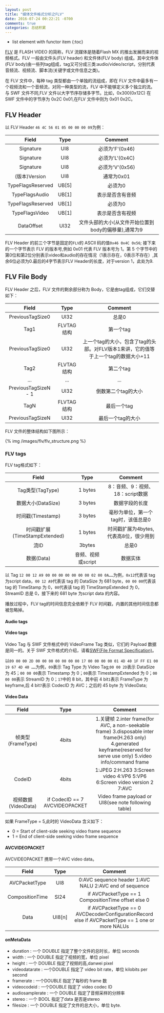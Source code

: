 ```yaml
---
layout: post
title: "媒体文件格式分析之FLV"
date: 2016-07-24 00:22:21 -0700
comments: true
categories: 总结积累
---
```


* list element with functor item
{:toc}

[FLV](https://en.wikipedia.org/wiki/Flash_Video) 是 FLASH VIDEO 的简称，FLV 流媒体是随着Flash MX 的推出发展而来的视频格式。FLV 一般由文件头(FLV header) 和文件体(FLV body) 组成。其中文件体(FLV body)由一些列tag组成，tag又可分成三类:audio/video/script，分别代表音频流、视频流、脚本流(关键字或文件信息之类)。
<!--more-->
在 FLV 文件中，每种 tag 类型都由一个单独的流组成，即在 FLV 文件中最多有一个视频流和一个音频流，对同一种类型的流，FLV 中不能够定义多个独立的流。
与 SWF 文件不同,FLV 文件以大字节序存储多字节。比如，0x300(0x12C) 在 SWF 文件中的字节序为 0x2C 0x01,在FLV 文件中则为 0x01 0x2C。

## FLV Header

以 FLV Header `46 4C 56 01 05 00 00 00 09`为例：  

| Field | Type  | Comment |
| :---: | :---: | :---:   |
| Signature | UI8 | 必须为'F'(0x46) |
| Signature | UI8 | 必须为'L'(0x4C) |
| Signature | UI8 | 必须为'V'(0x56) |
| (版本)Version   | UI8 |通常为0x01|
| TypeFlagsReserved | UB[5] | 必须为0 |
| TypeFlagsAudio | UB[1] | 表示是否含有音频|
| TypeFlagsReserved | UB[1] | 必须为0 |
| TypeFlagsVideo | UB[1] |表示是否含有视频|
| DataOffset | UI32 | 文件头部的大小(从文件开始位置到body的偏移量),通常为9|


FLV Header 的前三个字节是固定的`FLV`的 ASCII 码的值`0x46 0x4C 0x56`; 接下来的一个字节表示 FLV 的版本号,例如 0x01 代表 FLV 版本号为 1。第 5 个字节中的第0位和第2位分别表示video和audio的存在情况（1表示存在，0表示不存在）,其余6位必须为0.最后的4字节表示FLV Header的长度，对于version 1，此处为9.  

## FLV File Body

FLV Header 之后，FLV 文件的剩余部分称为 Body，它是由tag组成，它们交替如下：  

| Field | Type  | Comment |
| :---: | :---: | :---:   |
| PreviousTagSize0 | UI32 | 总是0 |
| Tag1 | FLVTAG结构|第一个tag|
| PreviousTagSize0 | UI32 | 上一个tag的大小，包含了tag的头部。对FLV版本1来讲，它的值等于上一个tag的数据大小+11 |
| Tag2 | FLVTAG结构|第二个tag|
| ... | ... | ... |
| PreviousTagSizeN - 1 | UI32 |倒数第二个tag的大小| 
| TagN | FLVTAG结构|最后一个tag|
| PreviousTagSizeN| UI32 |最后一个tag的大小| 

FLV 文件的整体结构如下图所示：  

{% img /images/flv/flv_structure.png %}  

### FLV tags

FLV tag格式如下：  

| Field | Type  | Comment |
| :---: | :---: | :---:   |
| Tag类型(TagType)|1 bytes|8：音频、9：视频、18：script数据|
|数据大小(DataSize)|3 bytes|数据字段的长度|
|时间戳(Timestamp)|3 bytes|毫秒为单位，第一个tag时，该值总是0|
|时间戳扩展(TimeStampExtended)|1 bytes|时间戳扩展为4bytes,代表高8位，很少用到|
|流ID|3bytes|总是0|
|数据(Data)|音频、视频或script|数据实体|

以 Tag `12 00 12 A9 00 00 00 00 00 00 00 02 00 0A……`为例，`0x12`代表该 tag 为script data，`00 12 A9`代表该 tag 的 DataSize 为 681 byte，`00 00 00`代表该 tag 的 TimeStamp 为 0，`00`代表该 tag 的 TimeStampExtended 为 0，StreamID 总是 0，接下来的 681 byte 为script data 的内容。

播放过程中，FLV tag的时间信息完全依赖于 FLV 时间戳，内置的其他时间信息都被忽略掉。

#### Audio tags  

#### Video tags  

Video Tag 与 SWF 文件格式中的 VideoFrame Tag 类似，它们的 Payload 数据是同一的。关于 SWF 文件格式的介绍，请看[SWF(File Format Specification)](www.adobe.com/go/swf_file_format)。

以`09 00 00 2D 00 00 00 00 00 00 00 17 00 00 00 00 01 4D 40 1F FF E1 00 19 67 4D 40 ……`为例，`09`表示 Tag Type 为 Video Tag;`00 00 2D`表示 DataSize 为 45；`00 00 00`表示 Timestamp 为 0；`00`表示 TimestampExtended 为 0；`00 00 00`表示 StreamID 为 0；`17`中的 8 bit，其中前 4 bit`1`表示 FrameType 为 keyframe,后 4 bit`7`表示 CodecID 为 AVC；之后的 45 byte 为 VideoData;

#### Video Data

| Field | Type  | Comment |
| :---: | :---: | :---:   |
| 帧类型(FrameType) | 4bits | 1.关键帧 2.inter frame(for AVC, a non-seekable frame) 3.disposable inter frame(H.263 only) 4.generated keyframe(reserved for serve use only) 5.video info/command frame |
| CodeID | 4bits | 1:JPEG 2:H.263 3:Screen video 4:VP6 5:VP6 6:Screen video version 2 7:AVC |
| 视频数据(VideoData) | if CodecID == 7 AVCVIDEOPACKET | Video frame payload or UI8(see note following table) |

如果 FrameType = 5,此时的 VideoData 含义如下：  

* 0 = Start of client-side seeking video frame sequence
* 1 = End of client-side seeking video frame sequence

#### AVCVIDEOPACKET

AVCVIDEOPACKET 携带一个AVC video data。

| Field | Type | Comment |
| :---: | :---: | :---:  |
| AVCPacketType | UI8 | 0:AVC sequence header 1:AVC NALU 2:AVC end of sequence |
| CompositionTime | SI24 | if AVCPacketType == 1 CompositionTime offset else 0 |
| Data | UI8[n] | if AVCPacketType == 0 AVCDecoderConfigurationRecord else if AVCPacketType == 1 one or more NALUs |

#### onMetaData
* duration : 一个 DOUBLE 指定了整个文件的总时长，单位 seconds
* width : 一个 DOUBLE 指定了视频的宽，单位 pixel
* height : 一个 DOUBLE 指定了视频的高,danwei pixel
* videodatarate : 一个DOUBLE 指定了 video bit rate，单位 kilobits per second
* framerate : 一个DOUBLE 指定了每秒的 frame 数
* videocodeid : 一个DOUBLE 指定了 video codec ID
* audiosamplerate : 一个 DOUBLE 指定了音频采样的分辨率
* stereo : 一个 BOOL 指定了data 是否是stereo
* filesize : 一个 DOUBLE 指定了文件的总大小，单位 byte.

